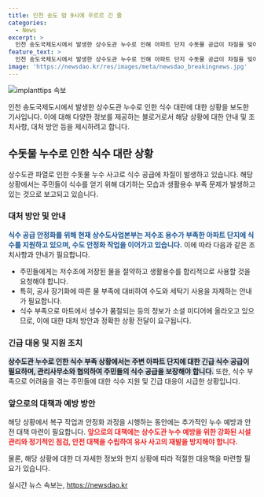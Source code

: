 ```yaml
---
title: 인천 송도 밤 9시에 우르르 긴 줄
categories:
  - News
excerpt: >
  인천 송도국제도시에서 발생한 상수도관 누수로 인해 아파트 단지 수돗물 공급이 차질을 빚어 식수 대란이 벌어지고 있습니다. 상수도관 파열로 인해 불순물 유입과 탁도 수위 상승으로 수돗물 공급이 제한되고, 아파트 주민들은 식수를 위해 긴 줄을 서고 있습니다. 일부 아파트는 생활용수가 부족해 식수 지원이 이뤄지고 있으며, 상수도사업본부는 식수를 지원하고 수도 안정화 작업을 진행 중입니다. 식수 부족으로 마트에서 생수 품절 현상도 발생하고 있습니다.
feature_text: >
  인천 송도국제도시에서 발생한 상수도관 누수로 인해 아파트 단지 수돗물 공급이 차질을 빚어 식수 대란이 벌어지고 있습니다. 상수도관 파열로 인해 불순물 유입과 탁도 수위 상승으로 수돗물 공급이 제한되고, 아파트 주민들은 식수를 위해 긴 줄을 서고 있습니다. 일부 아파트는 생활용수가 부족해 식수 지원이 이뤄지고 있으며, 상수도사업본부는 식수를 지원하고 수도 안정화 작업을 진행 중입니다. 식수 부족으로 마트에서 생수 품절 현상도 발생하고 있습니다.
image: 'https://newsdao.kr/res/images/meta/newsdao_breakingnews.jpg'
---
```


<p><img src="https://newsdao.kr/res/images/meta/newsdao_breakingnews.jpg" alt="implanttips 속보" /></p>

<p>인천 송도국제도시에서 발생한 상수도관 누수로 인한 식수 대란에 대한 상황을 보도한 기사입니다. 이에 대해 다양한 정보를 제공하는 블로거로서 해당 상황에 대한 안내 및 조치사항, 대처 방안 등을 제시하려고 합니다.</p>

<h2 data-ke-size="size26">수돗물 누수로 인한 식수 대란 상황</h2>

<p>상수도관 파열로 인한 수돗물 누수 사고로 식수 공급에 차질이 발생하고 있습니다. 해당 상황에서는 주민들이 식수를 얻기 위해 대기하는 모습과 생활용수 부족 문제가 발생하고 있는 것으로 보고되고 있습니다.</p>

<h3>대처 방안 및 안내</h3>

<p><b><span style="color: #1a5490;">식수 공급 안정화를 위해 현재 상수도사업본부는 저수조 용수가 부족한 아파트 단지에 식수를 지원하고 있으며, 수도 안정화 작업을 이어가고 있습니다.</span></b> 이에 따라 다음과 같은 조치사항과 안내가 필요합니다.</p>

<ul>
<li>주민들에게는 저수조에 저장된 물을 절약하고 생활용수를 합리적으로 사용할 것을 요청해야 합니다.</li>
<li>특히, 공사 장기화에 따른 물 부족에 대비하여 수도와 세탁기 사용을 자제하는 안내가 필요합니다.</li>
<li>식수 부족으로 마트에서 생수가 품절되는 등의 정보가 소셜 미디어에 올라오고 있으므로, 이에 대한 대처 방안과 정확한 상황 전달이 요구됩니다.</li>
</ul>

<h3>긴급 대응 및 지원 조치</h3>

<p><b><span style="background-color: #21538527;">상수도관 누수로 인한 식수 부족 상황에서는 주변 아파트 단지에 대한 긴급 식수 공급이 필요하며, 관리사무소와 협의하여 주민들의 식수 공급을 보장해야 합니다.</span></b> 또한, 식수 부족으로 어려움을 겪는 주민들에 대한 식수 지원 및 긴급 대응이 시급한 상황입니다.</p>

<h3>앞으로의 대책과 예방 방안</h3>

<p>해당 상황에서 복구 작업과 안정화 과정을 시행하는 동안에는 추가적인 누수 예방과 안전 대책 마련이 필요합니다. 
<b><span style="color: #ee2323;">앞으로의 대책에는 상수도관 누수 예방을 위한 강화된 시설관리와 정기적인 점검, 안전 대책을 수립하여 유사 사고의 재발을 방지해야 합니다.</span></b> </p>

<p>물론, 해당 상황에 대한 더 자세한 정보와 현지 상황에 따라 적절한 대응책을 마련할 필요가 있습니다.</p>
실시간 뉴스 속보는, <a href="https://newsdao.kr" rel="dofollow">https://newsdao.kr</a>


